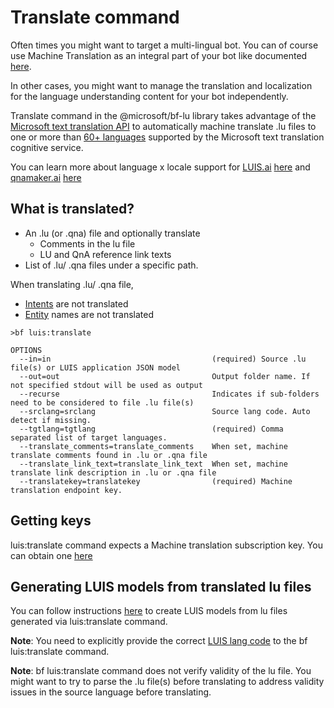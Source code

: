 # Translate command
Often times you might want to target a multi-lingual bot. You can of course use Machine Translation as an integral part of your bot like documented [here](https://docs.microsoft.com/en-us/azure/bot-service/bot-builder-howto-translation?view=azure-bot-service-4.0&tabs=cs). 

In other cases, you might want to manage the translation and localization for the language understanding content for your bot independently. 

Translate command in the @microsoft/bf-lu library takes advantage of the [Microsoft text translation API](https://docs.microsoft.com/en-us/azure/cognitive-services/translator/) to automatically machine translate .lu files to one or more than [60+ languages](https://aka.ms/translate-langs) supported by the Microsoft text translation cognitive service.

You can learn more about language x locale support for [LUIS.ai](https://www.luis.ai/) [here](https://docs.microsoft.com/en-us/azure/cognitive-services/LUIS/luis-supported-languages) and [qnamaker.ai](https://www.qnamaker.ai/) [here](https://docs.microsoft.com/en-us/azure/cognitive-services/qnamaker/overview/languages-supported)

## What is translated? 
- An .lu (or .qna) file and optionally translate
    - Comments in the lu file
    - LU and QnA reference link texts
- List of .lu/ .qna files under a specific path.

When translating .lu/ .qna file, 
- [Intents](docs/lu-file-format.md#intent) are not translated
- [Entity](docs/lu-file-format.md#entity) names are not translated

```
>bf luis:translate

OPTIONS
  --in=in                                    (required) Source .lu file(s) or LUIS application JSON model
  --out=out                                  Output folder name. If not specified stdout will be used as output
  --recurse                                  Indicates if sub-folders need to be considered to file .lu file(s)
  --srclang=srclang                          Source lang code. Auto detect if missing.
  --tgtlang=tgtlang                          (required) Comma separated list of target languages.
  --translate_comments=translate_comments    When set, machine translate comments found in .lu or .qna file
  --translate_link_text=translate_link_text  When set, machine translate link description in .lu or .qna file
  --translatekey=translatekey                (required) Machine translation endpoint key.
```

## Getting keys
luis:translate command expects a Machine translation subscription key. You can obtain one [here](https://aka.ms/translate-key)

## Generating LUIS models from translated lu files
You can follow instructions [here](./working-with-luis.md) to create LUIS models from lu files generated via luis:translate command. 

**Note**: You need to explicitly provide the correct [LUIS lang code](https://docs.microsoft.com/en-us/azure/cognitive-services/LUIS/luis-supported-languages) to the bf luis:translate command.


**Note**: bf luis:translate command does not verify validity of the lu file. You might want to try to parse the .lu file(s) before translating to address validity issues in the source language before translating. 